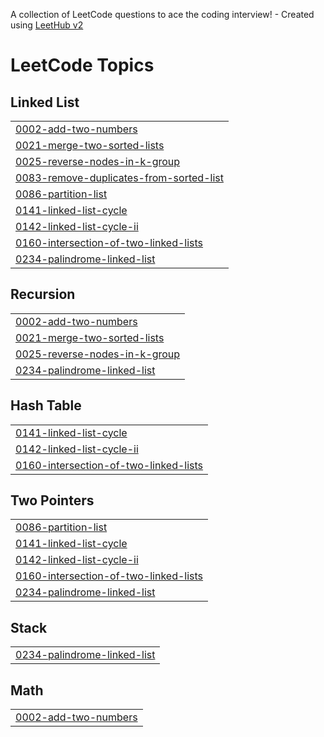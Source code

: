 A collection of LeetCode questions to ace the coding interview! - Created using [LeetHub v2](https://github.com/arunbhardwaj/LeetHub-2.0)
<!---LeetCode Topics Start-->
# LeetCode Topics
## Linked List
|  |
| ------- |
| [0002-add-two-numbers](https://github.com/manish-modanwal/Cpp-DSA-/tree/master/0002-add-two-numbers) |
| [0021-merge-two-sorted-lists](https://github.com/manish-modanwal/Cpp-DSA-/tree/master/0021-merge-two-sorted-lists) |
| [0025-reverse-nodes-in-k-group](https://github.com/manish-modanwal/Cpp-DSA-/tree/master/0025-reverse-nodes-in-k-group) |
| [0083-remove-duplicates-from-sorted-list](https://github.com/manish-modanwal/Cpp-DSA-/tree/master/0083-remove-duplicates-from-sorted-list) |
| [0086-partition-list](https://github.com/manish-modanwal/Cpp-DSA-/tree/master/0086-partition-list) |
| [0141-linked-list-cycle](https://github.com/manish-modanwal/Cpp-DSA-/tree/master/0141-linked-list-cycle) |
| [0142-linked-list-cycle-ii](https://github.com/manish-modanwal/Cpp-DSA-/tree/master/0142-linked-list-cycle-ii) |
| [0160-intersection-of-two-linked-lists](https://github.com/manish-modanwal/Cpp-DSA-/tree/master/0160-intersection-of-two-linked-lists) |
| [0234-palindrome-linked-list](https://github.com/manish-modanwal/Cpp-DSA-/tree/master/0234-palindrome-linked-list) |
## Recursion
|  |
| ------- |
| [0002-add-two-numbers](https://github.com/manish-modanwal/Cpp-DSA-/tree/master/0002-add-two-numbers) |
| [0021-merge-two-sorted-lists](https://github.com/manish-modanwal/Cpp-DSA-/tree/master/0021-merge-two-sorted-lists) |
| [0025-reverse-nodes-in-k-group](https://github.com/manish-modanwal/Cpp-DSA-/tree/master/0025-reverse-nodes-in-k-group) |
| [0234-palindrome-linked-list](https://github.com/manish-modanwal/Cpp-DSA-/tree/master/0234-palindrome-linked-list) |
## Hash Table
|  |
| ------- |
| [0141-linked-list-cycle](https://github.com/manish-modanwal/Cpp-DSA-/tree/master/0141-linked-list-cycle) |
| [0142-linked-list-cycle-ii](https://github.com/manish-modanwal/Cpp-DSA-/tree/master/0142-linked-list-cycle-ii) |
| [0160-intersection-of-two-linked-lists](https://github.com/manish-modanwal/Cpp-DSA-/tree/master/0160-intersection-of-two-linked-lists) |
## Two Pointers
|  |
| ------- |
| [0086-partition-list](https://github.com/manish-modanwal/Cpp-DSA-/tree/master/0086-partition-list) |
| [0141-linked-list-cycle](https://github.com/manish-modanwal/Cpp-DSA-/tree/master/0141-linked-list-cycle) |
| [0142-linked-list-cycle-ii](https://github.com/manish-modanwal/Cpp-DSA-/tree/master/0142-linked-list-cycle-ii) |
| [0160-intersection-of-two-linked-lists](https://github.com/manish-modanwal/Cpp-DSA-/tree/master/0160-intersection-of-two-linked-lists) |
| [0234-palindrome-linked-list](https://github.com/manish-modanwal/Cpp-DSA-/tree/master/0234-palindrome-linked-list) |
## Stack
|  |
| ------- |
| [0234-palindrome-linked-list](https://github.com/manish-modanwal/Cpp-DSA-/tree/master/0234-palindrome-linked-list) |
## Math
|  |
| ------- |
| [0002-add-two-numbers](https://github.com/manish-modanwal/Cpp-DSA-/tree/master/0002-add-two-numbers) |
<!---LeetCode Topics End-->